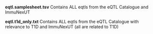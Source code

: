 **eqtl.samplesheet.tsv**
Contains ALL eqtls from the eQTL Catalogue and ImmuNexUT

**eqtl.t1d_only.txt**
Contains ALL eqtls from the eQTL Catalogue with relevance to T1D and ImmuNexUT (all are related to T1D)
